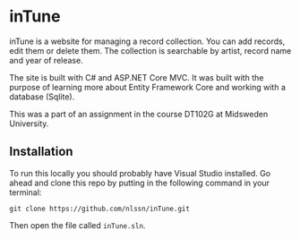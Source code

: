 ﻿# inTune
inTune is a website for managing a record collection. You can add records, edit them or delete them.
The collection is searchable by artist, record name and year of release.

The site is built with C# and ASP.NET Core MVC. It was built with the purpose of learning more about Entity Framework Core and working with a database (Sqlite).

This was a part of an assignment in the course DT102G at Midsweden University.

## Installation
To run this locally you should probably have Visual Studio installed. Go ahead and clone this repo by putting in the following command in your terminal:
```
git clone https://github.com/nlssn/inTune.git
```
Then open the file called `inTune.sln`.